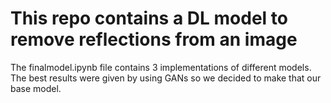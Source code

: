 # This repo contains a DL model to remove reflections from an image
The finalmodel.ipynb file contains 3 implementations of different models. The best results were given by using GANs so we decided to make that our base model.
